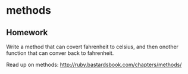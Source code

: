 # methods

## Homework

Write a method that can covert fahrenheit to celsius, and then onother function that can conver back to fahrenheit.


Read up on methods: http://ruby.bastardsbook.com/chapters/methods/
